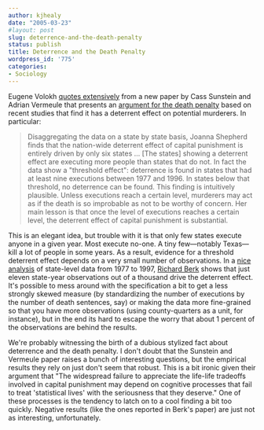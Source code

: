 ```yaml
---
author: kjhealy
date: "2005-03-23"
#layout: post
slug: deterrence-and-the-death-penalty
status: publish
title: Deterrence and the Death Penalty
wordpress_id: '775'
categories:
- Sociology
---
```


Eugene Volokh [quotes extensively](http://www.volokh.com/archives/archive_2005_03_20-2005_03_26.shtml#1111616457) from a new paper by Cass Sunstein and Adrian Vermeule that presents an [argument for the death penalty](http://aei-brookings.org/publications/abstract.php?pid=922) based on recent studies that find it has a deterrent effect on potential murderers. In particular:

> Disaggregating the data on a state by state basis, Joanna Shepherd finds that the nation-wide deterrent effect of capital punishment is entirely driven by only six states … [The states] showing a deterrent effect are executing more people than states that do not. In fact the data show a "threshold effect": deterrence is found in states that had at least nine executions between 1977 and 1996. In states below that threshold, no deterrence can be found. This finding is intuitively plausible. Unless executions reach a certain level, murderers may act as if the death is so improbable as not to be worthy of concern. Her main lesson is that once the level of executions reaches a certain level, the deterrent effect of capital punishment is substantial.

This is an elegant idea, but trouble with it is that only few states execute anyone in a given year. Most execute no-one. A tiny few—notably Texas—kill a lot of people in some years. As a result, evidence for a threshold deterrent effect depends on a very small number of observations. In a [nice analysis](http://preprints.stat.ucla.edu/396/JELS.pap.pdf) of state-level data from 1977 to 1997, [Richard Berk](http://www.stat.ucla.edu/~berk/) shows that just eleven state-year observations out of a thousand drive the deterrent effect. It's possible to mess around with the specification a bit to get a less strongly skewed measure (by standardizing the number of executions by the number of death sentences, say) or making the data more fine-grained so that you have more observations (using county-quarters as a unit, for instance), but in the end its hard to escape the worry that about 1 percent of the observations are behind the results.

We're probably witnessing the birth of a dubious stylized fact about deterrence and the death penalty. I don't doubt that the Sunstein and Vermeule paper raises a bunch of interesting questions, but the empirical results they rely on just don't seem that robust. This is a bit ironic given their argument that "The widespread failure to appreciate the life-life tradeoffs involved in capital punishment may depend on cognitive processes that fail to treat 'statistical lives' with the seriousness that they deserve." One of these processes is the tendency to latch on to a cool finding a bit too quickly. Negative results (like the ones reported in Berk's paper) are just not as interesting, unfortunately.
